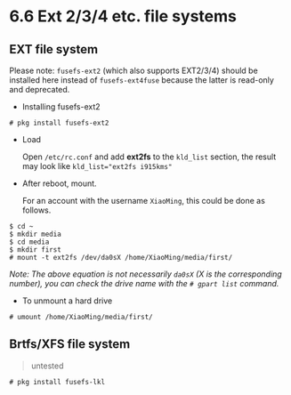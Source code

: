 # 6.6 Ext 2/3/4 etc. file systems

## EXT file system

Please note: `fusefs-ext2` (which also supports EXT2/3/4) should be installed here instead of `fusefs-ext4fuse` because the latter is read-only and deprecated.

- Installing fusefs-ext2

```
# pkg install fusefs-ext2
```

- Load

    Open `/etc/rc.conf` and add **ext2fs** to the `kld_list` section, the result may look like `kld_list="ext2fs i915kms"`
    
- After reboot, mount.

    For an account with the username `XiaoMing`, this could be done as follows.

```
$ cd ~
$ mkdir media
$ cd media
$ mkdir first
# mount -t ext2fs /dev/da0sX /home/XiaoMing/media/first/
```

*Note: The above equation is not necessarily `da0sX` (X is the corresponding number), you can check the drive name with the `# gpart list` command.*
    
- To unmount a hard drive

`# umount /home/XiaoMing/media/first/`

## Brtfs/XFS file system

> untested

```
# pkg install fusefs-lkl
```
